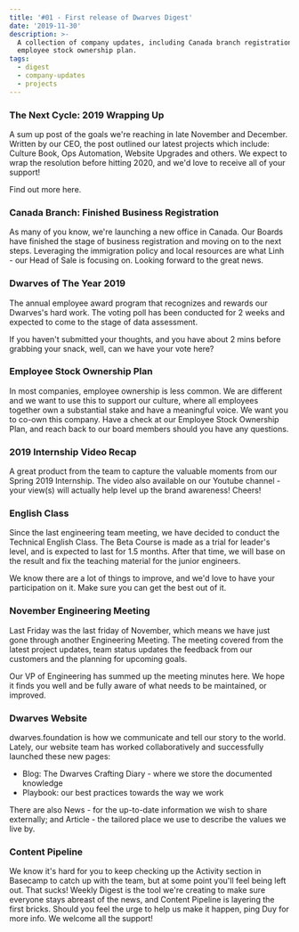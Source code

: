 ```yaml
---
title: '#01 - First release of Dwarves Digest'
date: '2019-11-30'
description: >-
  A collection of company updates, including Canada branch registration,
  employee stock ownership plan.
tags:
  - digest
  - company-updates
  - projects
---
```

### The Next Cycle: 2019 Wrapping Up

A sum up post of the goals we're reaching in late November and December. Written by our CEO, the post outlined our latest projects which include: Culture Book, Ops Automation, Website Upgrades and others. We expect to wrap the resolution before hitting 2020, and we'd love to receive all of your support!

Find out more here.

### Canada Branch: Finished Business Registration

As many of you know, we're launching a new office in Canada. Our Boards have finished the stage of business registration and moving on to the next steps. Leveraging the immigration policy and local resources are what Linh - our Head of Sale is focusing on. Looking forward to the great news.

### Dwarves of The Year 2019

The annual employee award program that recognizes and rewards our Dwarves's hard work. The voting poll has been conducted for 2 weeks and expected to come to the stage of data assessment.

If you haven't submitted your thoughts, and you have about 2 mins before grabbing your snack, well, can we have your vote here?

### Employee Stock Ownership Plan

In most companies, employee ownership is less common. We are different and we want to use this to support our culture, where all employees together own a substantial stake and have a meaningful voice. We want you to co-own this company.
Have a check at our Employee Stock Ownership Plan, and reach back to our board members should you have any questions.

### 2019 Internship Video Recap

A great product from the team to capture the valuable moments from our Spring 2019 Internship. The video also available on our Youtube channel - your view(s) will actually help level up the brand awareness! Cheers!

### English Class

Since the last engineering team meeting, we have decided to conduct the Technical English Class. The Beta Course is made as a trial for leader's level, and is expected to last for 1.5 months. After that time, we will base on the result and fix the teaching material for the junior engineers.

We know there are a lot of things to improve, and we'd love to have your participation on it. Make sure you can get the best out of it.

### November Engineering Meeting

Last Friday was the last friday of November, which means we have just gone through another Engineering Meeting. The meeting covered from the latest project updates, team status updates the feedback from our customers and the planning for upcoming goals.

Our VP of Engineering has summed up the meeting minutes here. We hope it finds you well and be fully aware of what needs to be maintained, or improved.

### Dwarves Website

dwarves.foundation is how we communicate and tell our story to the world. Lately, our website team has worked collaboratively and successfully launched these new pages:

- Blog: The Dwarves Crafting Diary - where we store the documented knowledge
- Playbook: our best practices towards the way we work

There are also News - for the up-to-date information we wish to share externally; and Article - the tailored place we use to describe the values we live by.

### Content Pipeline

We know it's hard for you to keep checking up the Activity section in Basecamp to catch up with the team, but at some point you'll feel being left out. That sucks! Weekly Digest is the tool we're creating to make sure everyone stays abreast of the news, and Content Pipeline is layering the first bricks.
Should you feel the urge to help us make it happen, ping Duy for more info. We welcome all the support!

